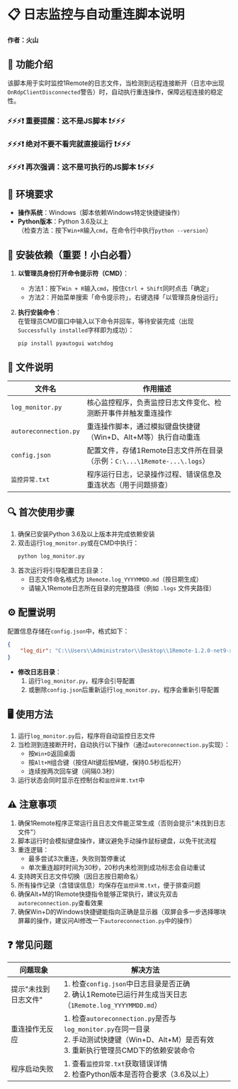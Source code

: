 # 📋 日志监控与自动重连脚本说明

**作者：火山**

## 📌 功能介绍
该脚本用于实时监控1Remote的日志文件，当检测到远程连接断开（日志中出现`OnRdpClientDisconnected`警告）时，自动执行重连操作，保障远程连接的稳定性。

### ⚡⚡⚡❗ 重要提醒：这不是JS脚本       ❗⚡⚡⚡
### ⚡⚡⚡❗ 绝对不要不看完就直接运行 		❗⚡⚡⚡
### ⚡⚡⚡❗ 再次强调：这不是可执行的JS脚本 ❗⚡⚡⚡


## 🚀 环境要求
- **操作系统**：Windows（脚本依赖Windows特定快捷键操作）
- **Python版本**：Python 3.6及以上  
  （检查方法：按下`Win+R`输入`cmd`，在命令行中执行`python --version`）


## 🔧 安装依赖（重要！小白必看）
1. **以管理员身份打开命令提示符（CMD）**：
   - 方法1：按下`Win + R`输入`cmd`，按住`Ctrl + Shift`同时点击「确定」
   - 方法2：开始菜单搜索「命令提示符」，右键选择「以管理员身份运行」

2. **执行安装命令**：  
   在管理员CMD窗口中输入以下命令并回车，等待安装完成（出现`Successfully installed`字样即为成功）：
   ```
   pip install pyautogui watchdog
   ```


## 📂 文件说明
| 文件名               | 作用描述                                                                 |
|----------------------|--------------------------------------------------------------------------|
| `log_monitor.py`     | 核心监控程序，负责监控日志文件变化、检测断开事件并触发重连操作           |
| `autoreconnection.py`| 重连操作脚本，通过模拟键盘快捷键（Win+D、Alt+M等）执行自动重连           |
| `config.json`        | 配置文件，存储1Remote日志文件所在目录（示例：`C:\...\1Remote-...\.logs`）|
| `监控异常.txt`       | 程序运行日志，记录操作过程、错误信息及重连状态（用于问题排查）           |


## 🔍 首次使用步骤
1. 确保已安装Python 3.6及以上版本并完成依赖安装
2. 双击运行`log_monitor.py`或在CMD中执行：
   ```
   python log_monitor.py
   ```
3. 首次运行将引导配置日志目录：
   - 日志文件命名格式为 `1Remote.log_YYYYMMDD.md`（按日期生成）
   - 请输入1Remote日志所在目录的完整路径（例如 `.logs` 文件夹路径）


## ⚙️ 配置说明
配置信息存储在`config.json`中，格式如下：
```json
{
    "log_dir": "C:\\Users\\Administrator\\Desktop\\1Remote-1.2.0-net9-x64\\.logs"
}
```
- **修改日志目录**：
  1. 运行`log_monitor.py`，程序会引导配置
  2. 或删除`config.json`后重新运行`log_monitor.py`，程序会重新引导配置


## 🖥️ 使用方法
1. 运行`log_monitor.py`后，程序将自动监控日志文件
2. 当检测到连接断开时，自动执行以下操作（通过`autoreconnection.py`实现）：
   - 按`Win+D`返回桌面
   - 按`Alt+M`组合键（按住Alt键后按M键，保持0.5秒后松开）
   - 连续按两次回车键（间隔0.3秒）
3. 运行状态会同时显示在控制台和`监控异常.txt`中


## ⚠️ 注意事项
1. 确保1Remote程序正常运行且日志文件能正常生成（否则会提示"未找到日志文件"）
2. 脚本运行时会模拟键盘操作，建议避免手动操作鼠标键盘，以免干扰流程
3. 重连逻辑：
   - 最多尝试3次重连，失败则暂停重试
   - 单次重连超时时间为30秒，20秒内未检测到成功标志会自动重试
4. 支持跨天日志文件切换（因日志按日期命名）
5. 所有操作记录（含错误信息）均保存在`监控异常.txt`，便于排查问题
6. 确保Alt+M的1Remote快捷指令能够正常执行，建议先双击`autoreconnection.py`查看效果
7. 确保Win+D的Windows快捷键能指向正确是显示器（双屏会多一步选择哪块屏幕的操作，建议问AI修改一下`autoreconnection.py`中的操作）


## ❓ 常见问题
| 问题现象                    | 解决方法                                                                 |
|---------------------------|--------------------------------------------------------------------------|
| 提示"未找到日志文件"         | 1. 检查`config.json`中日志目录是否正确<br>2. 确认1Remote已运行并生成当天日志（`1Remote.log_YYYYMMDD.md`） |
| 重连操作无反应              | 1. 检查`autoreconnection.py`是否与`log_monitor.py`在同一目录<br>2. 手动测试快捷键（Win+D、Alt+M）是否有效<br>3. 重新执行管理员CMD下的依赖安装命令 |
| 程序启动失败                | 1. 查看`监控异常.txt`获取错误详情<br>2. 检查Python版本是否符合要求（3.6及以上） |